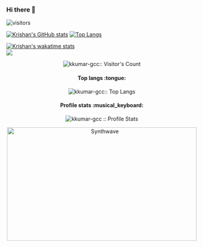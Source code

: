### Hi there 👋

![visitors](https://visitor-badge.glitch.me/badge?page_id=${kkumar-gcc}.${your.repo.id})

[![Krishan's GitHub stats](https://github-readme-stats.vercel.app/api?username=kkumar-gcc&&show_icons=true)](https://github.com/kkumar-gcc)
[![Top Langs](https://github-readme-stats.vercel.app/api/top-langs/?username=kkumar-gcc&layout=compact)](https://github.com/kkumar-gcc)

[![Krishan's wakatime stats](https://github-readme-stats.vercel.app/api/wakatime?username=kkumar-gcc)](https://github.com/kkumar-gcc)
<br>
![](https://github.com/kkumar-gcc/github-stats/blob/master/generated/languages.svg)
<p align="center"><img src="https://profile-counter.glitch.me/{kkumar-gcc}/count.svg" alt="kkumar-gcc:: Visitor's Count" /></p>

<h4 align="center">Top langs :tongue:</h4>

<p align="center"><img src="https://github-readme-stats.vercel.app/api/top-langs/?username=kkumar-gcc&langs_count=10&theme=tokyonight&layout=compact" alt="kkumar-gcc:: Top Langs" /></p>

<h4 align="center">Profile stats :musical_keyboard:</h4>

<p align="center"><img src="https://github-readme-stats.vercel.app/api?username=kkumar-gcc&show_icons=true&theme=synthwave" alt="kkumar-gcc :: Profile Stats" /></p>

<p align="center"><img src="https://thumbs.gfycat.com/GoodnaturedFondGaur-size_restricted.gif" alt="Synthwave" height="300" width="500"></p>

